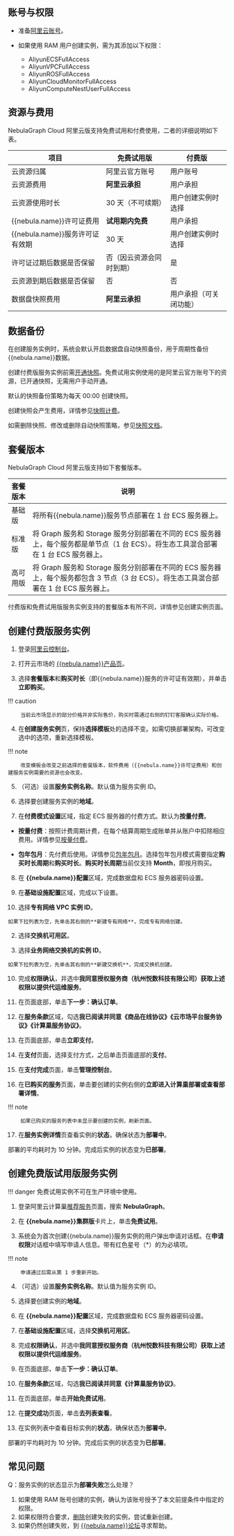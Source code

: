 ## 账号与权限

- 准备[阿里云账号](http://c.nxw.so/bC0B2 "https://help.aliyun.com/document_detail/324606.html")。
- 如果使用 RAM 用户创建实例，需为其添加以下权限：

  - AliyunECSFullAccess
  - AliyunVPCFullAccess
  - AliyunROSFullAccess
  - AliyunCloudMonitorFullAccess
  - AliyunComputeNestUserFullAccess

## 资源与费用

NebulaGraph Cloud 阿里云版支持免费试用和付费使用，二者的详细说明如下表。

| 项目 | 免费试用版 | 付费版 |
| - | - | - |
| 云资源归属 | 阿里云官方账号 | 用户账号 |
| 云资源费用 | **阿里云承担** | 用户承担 |
| 云资源使用时长 | 30 天（不可续期） | 用户创建实例时选择 |
|{{nebula.name}}许可证费用 | **试用期内免费** | 用户承担 |
|{{nebula.name}}服务许可证有效期 | 30 天 | 用户创建实例时选择 |
| 许可证过期后数据是否保留 | 否（因云资源会同时到期） | 是 |
| 云资源到期后数据是否保留 | 否 | 否 |
| 数据盘快照费用 | **阿里云承担** | 用户承担（可关闭功能） |

## 数据备份

在创建服务实例时，系统会默认开启数据盘自动快照备份，用于周期性备份{{nebula.name}}数据。

创建付费版服务实例前需[开通快照](https://help.aliyun.com/document_detail/108381.html)。免费试用实例使用的是阿里云官方账号下的资源，已开通快照，无需用户手动开通。

默认的快照备份策略为每天 00:00 创建快照。

创建快照会产生费用，详情参见[快照计费](https://help.aliyun.com/document_detail/56159.htm)。

如需删除快照、修改或删除自动快照策略，参见[快照文档](https://help.aliyun.com/document_detail/108376.html)。

## 套餐版本

NebulaGraph Cloud 阿里云版支持如下套餐版本。

| 套餐版本 | 说明 |
| - | - |
| 基础版 | 将所有{{nebula.name}}服务节点部署在 1 台 ECS 服务器上。 |
| 标准版 | 将 Graph 服务和 Storage 服务分别部署在不同的 ECS 服务器上，每个服务都是单节点（1 台 ECS）。将生态工具混合部署在 1 台 ECS 服务器上。 |
| 高可用版 |  将 Graph 服务和 Storage 服务分别部署在不同的 ECS 服务器上，每个服务都包含 3 节点（3 台 ECS）。将生态工具混合部署在 1 台 ECS 服务器上。 |

付费版和免费试用版服务实例支持的套餐版本有所不同，详情参见创建实例页面。

## 创建付费版服务实例

1. 登录[阿里云控制台](https://home.console.aliyun.com/home/dashboard/ProductAndService)。

2. 打开云市场的 [{{nebula.name}}产品页](https://market.aliyun.com/products/56024006/cmgj00059955.html?#sku=yuncode5395500004)。

3. 选择**套餐版本**和**购买时长**（即{{nebula.name}}服务的许可证有效期），并单击**立即购买**。

  !!! caution

        当前云市场显示的部分价格并非实际售价，购买时需通过右侧的钉钉客服确认实际价格。

4. 在**创建服务实例**页，保持**选择模板**处的选择不变。如需切换部署架构，可改变选中的选项，重新选择模板。

  !!! note

        改变模板会改变之前选择的套餐版本，软件费用（{{nebula.name}}许可证费用）和创建服务实例需要的资源也会改变。

5. （可选）设置**服务实例名称**。默认值为服务实例 ID。

6. 选择要创建服务实例的**地域**。

7. 在**付费模式设置**区域，指定 ECS 服务器的付费方式。默认为**按量付费**。

  - **按量付费**：按照计费周期计费，在每个结算周期生成账单并从账户中扣除相应费用。详情参见[按量付费](https://help.aliyun.com/document_detail/40653.html)。

  - **包年包月**：先付费后使用。详情参见[包年包月](https://help.aliyun.com/document_detail/56220.html)。选择包年包月模式需要指定**购买时长周期**和**购买时长**。**购买时长周期**当前仅支持 **Month**，即按月购买。

8. 在 **{{nebula.name}}配置**区域，完成数据盘和 ECS 服务器密码设置。
  
9. 在**基础设施配置**区域，完成以下设置。

  1. 选择**专有网络 VPC 实例 ID**。

    如果下拉列表为空，先单击其右侧的**新建专有网络**，完成专有网络创建。

  2. 选择**交换机可用区**。

  3. 选择**业务网络交换机的实例 ID**。

    如果下拉列表为空，先单击其右侧的**新建交换机**，完成交换机创建。

10. 完成**权限确认**，并选中**我同意授权服务商（杭州悦数科技有限公司）获取上述权限以提供代运维服务**。

11. 在页面底部，单击**下一步：确认订单**。

12. 在**服务条款**区域，勾选**我已阅读并同意《商品在线协议》《云市场平台服务协议》《计算巢服务协议》**。

13. 在页面底部，单击**立即支付**。

14. 在**支付**页面，选择支付方式，之后单击页面底部的**支付**。

15. 在**支付完成**页面，单击**管理控制台**。

16. 在**已购买的服务**页面，单击要创建的实例右侧的**立即进入计算巢部署或查看部署详情**。

  !!! note

        如果已购买的服务列表中未显示要创建的实例，刷新页面。

17. 在**服务实例详情**页查看实例的**状态**，确保状态为**部署中**。

  部署的平均耗时为 10 分钟。完成后实例的状态变为**已部署**。

## 创建免费版试用版服务实例

!!! danger
    免费试用实例不可在生产环境中使用。

1. 登录阿里云计算巢[推荐服务](http://c.nxw.so/bC0C0 "https://computenest.console.aliyun.com/user/cn-hangzhou/recommendService")页面，搜索 **NebulaGraph**。

2. 在 **{{nebula.name}}集群版**卡片上，单击**免费试用**。

3. 系统会为首次创建{{nebula.name}}服务实例的用户弹出申请对话框。在**申请权限**对话框中填写申请人信息。带有红色星号（*）的为必填项。

  !!! note
  
        申请通过后需从第 1 步重新开始。

4. （可选）设置**服务实例名称**。默认值为服务实例 ID。

5. 选择要创建实例的**地域**。

6. 在 **{{nebula.name}}配置**区域，完成数据盘和 ECS 服务器密码设置。
  
7. 在**基础设施配置**区域，选择**交换机可用区**。

8. 完成**权限确认**，并选中**我同意授权服务商（杭州悦数科技有限公司）获取上述权限以提供代运维服务**。

9. 在页面底部，单击**下一步：确认订单**。

10. 在**服务条款**区域，勾选**我已阅读并同意《计算巢服务协议》**。

11. 在页面底部，单击**开始免费试用**。

12. 在**提交成功**页面，单击**去列表查看**。

13. 在实例列表中查看目标实例的**状态**，确保状态为**部署中**。

  部署的平均耗时为 10 分钟。完成后实例的状态变为**已部署**。

## 常见问题

Q：服务实例的状态显示为**部署失败**怎么处理？

1. 如果使用 RAM 账号创建的实例，确认为该账号授予了本文前提条件中指定的权限。
2. 如果权限符合要求，[删除](https://help.aliyun.com/document_detail/290837.html)创建失败的实例，尝试重新创建。
3. 如果仍然创建失败，到 [{{nebula.name}}论坛](https://discuss.nebula-graph.com.cn/)寻求帮助。
